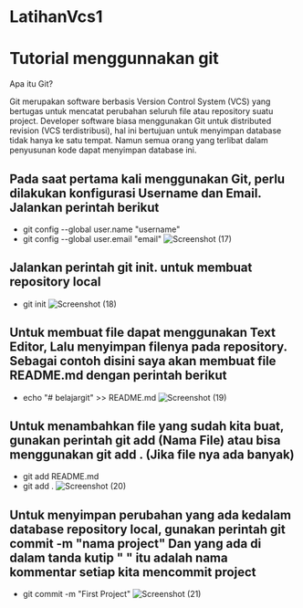 # LatihanVcs1
# Tutorial menggunnakan git
Apa itu Git?

Git merupakan software berbasis Version Control System (VCS) yang bertugas untuk mencatat perubahan seluruh file atau repository suatu project. Developer software biasa menggunakan Git untuk distributed revision (VCS terdistribusi), hal ini bertujuan untuk menyimpan database tidak hanya ke satu tempat. Namun semua orang yang terlibat dalam penyusunan kode dapat menyimpan database ini.

## Pada saat pertama kali menggunakan Git, perlu dilakukan konfigurasi Username dan Email. Jalankan perintah berikut

- git config --global user.name "username" 
- git config --global user.email "email"
![Screenshot (17)](https://user-images.githubusercontent.com/92367765/137684106-a9f87253-d38e-4ad4-95ed-dbfef8516653.png)
## Jalankan perintah git init. untuk membuat repository local
- git init
![Screenshot (18)](https://user-images.githubusercontent.com/92367765/137687267-d0e3d35c-9b2b-4097-95a7-9ade26646c03.png)
## Untuk membuat file dapat menggunakan Text Editor, Lalu menyimpan filenya pada repository. Sebagai contoh disini saya akan membuat file README.md dengan perintah berikut
- echo "# belajargit" >> README.md
![Screenshot (19)](https://user-images.githubusercontent.com/92367765/137687709-2c619cf4-aef1-47d4-a007-911c3600a1a2.png)
## Untuk menambahkan file yang sudah kita buat, gunakan perintah git add (Nama File) atau bisa menggunakan git add . (Jika file nya ada banyak)
- git add README.md
- git add .
![Screenshot (20)](https://user-images.githubusercontent.com/92367765/137688523-ad0903b9-a166-4e9e-9729-896678a405fa.png)
## Untuk menyimpan perubahan yang ada kedalam database repository local, gunakan perintah git commit -m "nama project" Dan yang ada di dalam tanda kutip " " itu adalah nama kommentar setiap kita mencommit project
- git commit -m "First Project"
![Screenshot (21)](https://user-images.githubusercontent.com/92367765/137689430-97485945-3bbb-4279-bfa2-d089f0fa7d84.png)


